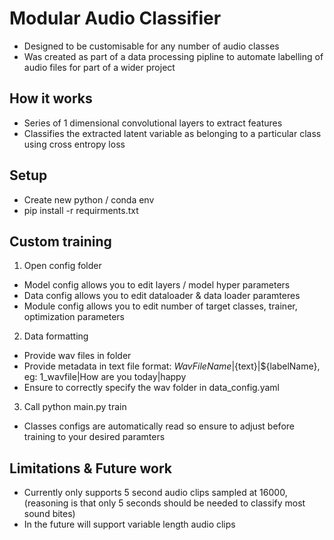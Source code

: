 # Modular Audio Classifier
- Designed to be customisable for any number of audio classes
- Was created as part of a data processing pipline to automate labelling of audio files for part of a wider project

## How it works
- Series of 1 dimensional convolutional layers to extract features
- Classifies the extracted latent variable as belonging to a particular class using cross entropy loss

## Setup
- Create new python / conda env
- pip install -r requirments.txt

## Custom training
1. Open config folder
- Model config allows you to edit layers / model hyper parameters
- Data config allows you to edit dataloader & data loader paramteres
- Module config allows you to edit number of target classes, trainer, optimization parameters

2. Data formatting
- Provide wav files in folder
- Provide metadata in text file format: ${WavFileName}|${text}|${labelName}, eg: 1_wavfile|How are you today|happy
- Ensure to correctly specify the wav folder in data_config.yaml

3. Call python main.py train
- Classes configs are automatically read so ensure to adjust before training to your desired paramters

## Limitations & Future work
- Currently only supports 5 second audio clips sampled at 16000, (reasoning is that only 5 seconds should be needed to classify most sound bites)
- In the future will support variable length audio clips 




